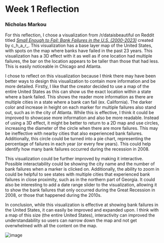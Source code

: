 # Week 1 Reflection
### Nicholas Markou

For this reflection, I chose a visualization from /r/dataisbeautiful on Reddit titled 
[_Small Enough to Fail: Bank Failures in the U.S. (2000-2023)_](https://www.reddit.com/r/dataisbeautiful/comments/18pjh3o/small_enough_to_fail_bank_failures_in_the_us/) created by c_h_a_r_.
This visualization has a base layer map of the United States, with spots on the map where banks have failed in the past 23 years. This visualization has a 3D effect with it as well
as if one location had multiple failures, the bar on the location appears to be taller than those that had less. This is easily noticeable in Chicago and Atlanta. 

I chose to reflect on this visualization because I think there may have been better ways to design this visualization to contain more information and be more detailed. Firstly, I like that
the creator decided to use a map of the entire United States as this can show us the exact location within a state where a bank failed. This shows the reader more information as there are multiple cities in a state where 
a bank can fail (ex. California). The darker color and increase in height on each marker for multiple failures also stand out, such as in the city of Atlanta. While this is effective, I think it could be improved
to showcase more information and also be more readable. Instead of using a 3D effect, it might be better to return to a 2D map and use circles, increasing the diameter of the circle when there are more failures. 
This may be ineffective with nearby cities that also experienced bank failures. Additionally, this circle could be turned into a pie chart, representing the percentage of failures in each year (or every few years).
This could help identify how many bank failures occurred during the recession in 2008. 

This visualization could be further improved by making it interactive. Possible interactability could be showing the city name and the number of bank failures when a marker is clicked on. Additionally, 
the ability to zoom in could be helpful to see states with multiple cities that experienced bank failures in close proximity, such as in the northern part of Georgia. It could also be interesting to add a 
date range slider to the visualization, allowing it to show the bank failures that only occurred during the Great Recession in 2008, or those that happened during the 2010s. 

In conclusion, while this visualization is effective at showing bank failures in the United States, it can easily be improved and expanded upon. I think with a map of this size (the entire United States), interactivity can
improved the understandability so users can narrow down the map and not get overwhelmed with all the content on the map. 

![image](https://github.com/NicholasMarkou/reflections/assets/20979830/0df468e2-0cbb-429b-aa6c-0e957ccebbf7)
